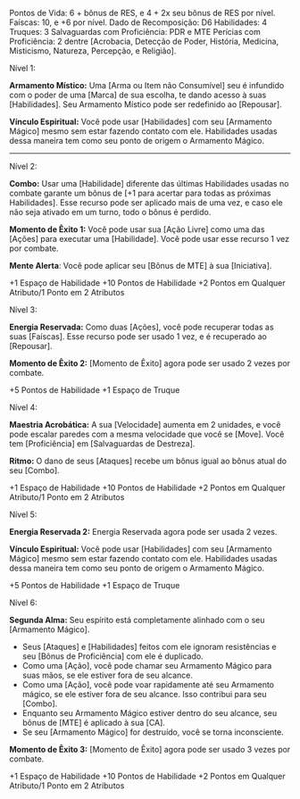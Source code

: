 Pontos de Vida: 6 + bônus de RES, e 4 + 2x seu bônus de RES por nível. 
Faíscas: 10, e +6 por nível.
Dado de Recomposição: D6
Habilidades: 4
Truques: 3
Salvaguardas com Proficiência: PDR e MTE
Perícias com Proficiência: 2 dentre [Acrobacia, Detecção de Poder, História, Medicina, Misticismo, Natureza, Percepção, e Religião].

Nível 1:

**Armamento Místico:** Uma [Arma ou Item não Consumível] seu é infundido com o poder de uma [Marca] de sua escolha, te dando acesso à suas [Habilidades]. Seu Armamento Místico pode ser redefinido ao [Repousar].

**Vínculo Espiritual:** Você pode usar [Habilidades] com seu [Armamento Mágico] mesmo sem estar fazendo contato com ele. Habilidades usadas dessa maneira tem como seu ponto de origem o Armamento Mágico.


-------------------------------------------------------------------------------








Nível 2:

**Combo:** Usar uma [Habilidade] diferente das últimas Habilidades usadas no combate garante um bônus de [+1 para acertar para todas as próximas Habilidades]. Esse recurso pode ser aplicado mais de uma vez, e caso ele não seja ativado em um turno, todo o bônus é perdido.

**Momento de Êxito 1:** Você pode usar sua [Ação Livre] como uma das [Ações] para executar uma [Habilidade]. Você pode usar esse recurso 1 vez por combate.

**Mente Alerta**: Você pode aplicar seu [Bônus de MTE] à sua [Iniciativa].

+1 Espaço de Habilidade
+10 Pontos de Habilidade
+2 Pontos em Qualquer Atributo/1 Ponto em 2 Atributos

Nível 3:

**Energia Reservada:** Como duas [Ações], você pode recuperar todas as suas [Faíscas]. Esse recurso pode ser usado 1 vez, e é recuperado ao [Repousar].

**Momento de Êxito 2:** [Momento de Êxito] agora pode ser usado 2 vezes por combate.

+5 Pontos de Habilidade
+1 Espaço de Truque

Nível 4:

**Maestria Acrobática:** A sua [Velocidade] aumenta em 2 unidades, e você pode escalar paredes com a mesma velocidade que você se [Move]. Você tem [Proficiência] em [Salvaguardas de Destreza].

**Ritmo:** O dano de seus [Ataques] recebe um bônus igual ao bônus atual do seu [Combo].

+1 Espaço de Habilidade
+10 Pontos de Habilidade
+2 Pontos em Qualquer Atributo/1 Ponto em 2 Atributos

Nível 5:

**Energia Reservada 2:** Energia Reservada agora pode ser usada 2 vezes.

**Vínculo Espiritual:** Você pode usar [Habilidades] com seu [Armamento Mágico] mesmo sem estar fazendo contato com ele. Habilidades usadas dessa maneira tem como seu ponto de origem o Armamento Mágico.

+5 Pontos de Habilidade
+1 Espaço de Truque

Nível 6:

**Segunda Alma:** Seu espírito está completamente alinhado com o seu [Armamento Mágico]. 
- Seus [Ataques] e [Habilidades] feitos com ele ignoram resistências e seu [Bônus de Proficiência] com ele é duplicado.
- Como uma [Ação], você pode chamar seu Armamento Mágico para suas mãos, se ele estiver fora de seu alcance.
- Como uma [Ação], você pode voar rapidamente até seu Armamento mágico, se ele estiver fora de seu alcance. Isso contribui para seu [Combo].
- Enquanto seu Armamento Mágico estiver dentro do seu alcance, seu bônus de [MTE] é aplicado à sua [CA].
- Se seu [Armamento Mágico] for destruído, você se torna inconsciente.

**Momento de Êxito 3:** [Momento de Êxito] agora pode ser usado 3 vezes por combate.

+1 Espaço de Habilidade
+10 Pontos de Habilidade
+2 Pontos em Qualquer Atributo/1 Ponto em 2 Atributos